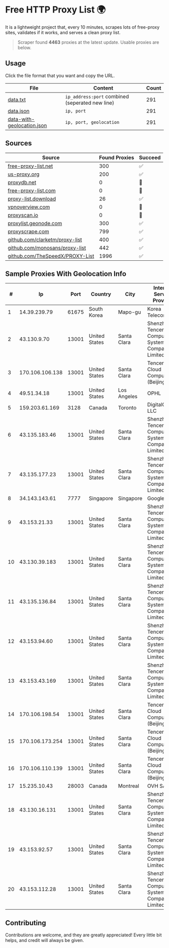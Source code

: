 
# Free HTTP Proxy List 🌍

It is a lightweight project that, every 10 minutes, scrapes lots of free-proxy sites, validates if it works, and serves a clean proxy list.


> Scraper found **4463** proxies at the latest update. Usable proxies are below.

## Usage

Click the file format that you want and copy the URL.


|File|Content|Count|
|----|-------|-----|
|[data.txt](https://raw.githubusercontent.com/themiralay/Proxy-List-World/master/data.txt)|`ip_address:port` combined (seperated new line)|291|
|[data.json](https://raw.githubusercontent.com/themiralay/Proxy-List-World/master/data.json)|`ip, port`|291|
|[data-with-geolocation.json](https://raw.githubusercontent.com/themiralay/Proxy-List-World/master/data-with-geolocation.json)|`ip, port, geolocation`|291|

## Sources

|Source|Found Proxies|Succeed|
|------|-------------|-------|
|[free-proxy-list.net](https://free-proxy-list.net)|300|✅|
|[us-proxy.org](https://www.us-proxy.org)|200|✅|
|[proxydb.net](http://proxydb.net)|0|🚫|
|[free-proxy-list.com](https://free-proxy-list.com/?page=&port=&type%5B%5D=http&type%5B%5D=https&up_time=0&search=Search)|0|🚫|
|[proxy-list.download](https://www.proxy-list.download/HTTP)|26|✅|
|[vpnoverview.com](https://vpnoverview.com/privacy/anonymous-browsing/free-proxy-servers)|0|🚫|
|[proxyscan.io](https://www.proxyscan.io)|0|🚫|
|[proxylist.geonode.com](https://proxylist.geonode.com/api/proxy-list?limit=300&page=1&sort_by=lastChecked&sort_type=desc&protocols=http,https)|300|✅|
|[proxyscrape.com](https://api.proxyscrape.com/v2/?request=displayproxies&protocol=http&timeout=10000&country=all&ssl=all&anonymity=all)|799|✅|
|[github.com/clarketm/proxy-list](https://raw.githubusercontent.com/clarketm/proxy-list/master/proxy-list-raw.txt)|400|✅|
|[github.com/monosans/proxy-list](https://raw.githubusercontent.com/monosans/proxy-list/main/proxies/http.txt)|442|✅|
|[github.com/TheSpeedX/PROXY-List](https://raw.githubusercontent.com/TheSpeedX/PROXY-List/master/http.txt)|1996|✅|


## Sample Proxies With Geolocation Info

|#|Ip|Port|Country|City|Internet Service Provider|
|-|--|----|-------|----|-------------------------|
|1|14.39.239.79|61675|South Korea|Mapo-gu|Korea Telecom|
|2|43.130.9.70|13001|United States|Santa Clara|Shenzhen Tencent Computer Systems Company Limited|
|3|170.106.106.138|13001|United States|Santa Clara|Tencent Cloud Computing (Beijing) Co|
|4|49.51.34.18|13001|United States|Los Angeles|OPHL|
|5|159.203.61.169|3128|Canada|Toronto|DigitalOcean, LLC|
|6|43.135.183.46|13001|United States|Santa Clara|Shenzhen Tencent Computer Systems Company Limited|
|7|43.135.177.23|13001|United States|Santa Clara|Shenzhen Tencent Computer Systems Company Limited|
|8|34.143.143.61|7777|Singapore|Singapore|Google LLC|
|9|43.153.21.33|13001|United States|Santa Clara|Shenzhen Tencent Computer Systems Company Limited|
|10|43.130.39.183|13001|United States|Santa Clara|Shenzhen Tencent Computer Systems Company Limited|
|11|43.135.136.84|13001|United States|Santa Clara|Shenzhen Tencent Computer Systems Company Limited|
|12|43.153.94.60|13001|United States|Santa Clara|Shenzhen Tencent Computer Systems Company Limited|
|13|43.153.43.169|13001|United States|Santa Clara|Shenzhen Tencent Computer Systems Company Limited|
|14|170.106.198.54|13001|United States|Santa Clara|Tencent Cloud Computing (Beijing) Co|
|15|170.106.173.254|13001|United States|Santa Clara|Tencent Cloud Computing (Beijing) Co|
|16|170.106.110.139|13001|United States|Santa Clara|Tencent Cloud Computing (Beijing) Co|
|17|15.235.10.43|28003|Canada|Montreal|OVH SAS|
|18|43.130.16.131|13001|United States|Santa Clara|Shenzhen Tencent Computer Systems Company Limited|
|19|43.153.92.57|13001|United States|Santa Clara|Shenzhen Tencent Computer Systems Company Limited|
|20|43.153.112.28|13001|United States|Santa Clara|Shenzhen Tencent Computer Systems Company Limited|



## Contributing

Contributions are welcome, and they are greatly appreciated! Every
little bit helps, and credit will always be given.

